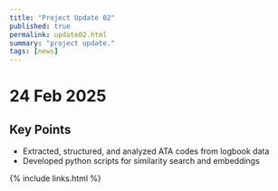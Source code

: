 ```yaml
---
title: "Project Update 02"
published: true
permalink: update02.html
summary: "project update."
tags: [news]
---
```


# 24 Feb 2025

## Key Points

- Extracted, structured, and analyzed ATA codes from logbook data
- Developed python scripts for similarity search and embeddings

{% include links.html %}
